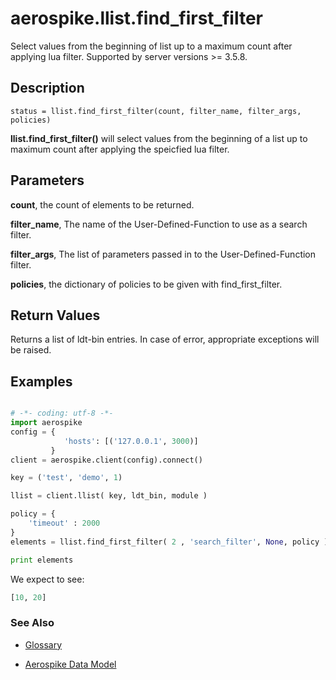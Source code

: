 
# aerospike.llist.find_first_filter
Select values from the beginning of list up to a maximum count after applying
lua filter.
Supported by server versions >= 3.5.8.

## Description

```
status = llist.find_first_filter(count, filter_name, filter_args, policies)
```
**llist.find_first_filter()** will select values from the beginning of a list up to
maximum count after applying the speicfied lua filter.    

## Parameters

**count**, the count of elements to be returned.

**filter_name**, The name of the User-Defined-Function to use as a search filter.

**filter_args**, The list of parameters passed in to the User-Defined-Function filter.

**policies**, the dictionary of policies to be given with find_first_filter.

## Return Values
Returns a list of ldt-bin entries. In case of error, appropriate exceptions will be raised.

## Examples

```python

# -*- coding: utf-8 -*-
import aerospike
config = {
            'hosts': [('127.0.0.1', 3000)]
         }
client = aerospike.client(config).connect()

key = ('test', 'demo', 1)

llist = client.llist( key, ldt_bin, module )

policy = {
    'timeout' : 2000
}
elements = llist.find_first_filter( 2 , 'search_filter', None, policy )

print elements


```

We expect to see:

```python
[10, 20]
```



### See Also



- [Glossary](http://www.aerospike.com/docs/guide/glossary.html)

- [Aerospike Data Model](http://www.aerospike.com/docs/architecture/data-model.html)
